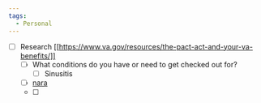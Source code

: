 ```yaml
---
tags:
  - Personal
---
```

- [ ] Research [[https://www.va.gov/resources/the-pact-act-and-your-va-benefits/]] 
	- [ ] What conditions do you have or need to get checked out for?
		- [ ] Sinusitis
  - [ ] [nara](https://www.archives.gov/veterans/military-service-records)
  - [ ] 